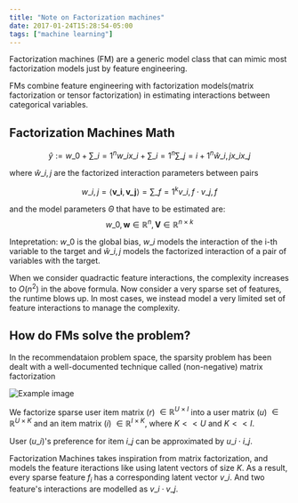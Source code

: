 ```yaml
---
title: "Note on Factorization machines"
date: 2017-01-24T15:28:54-05:00
tags: ["machine learning"]
---
```


Factorization machines (FM) are a generic model class that can mimic most factorization models just by feature engineering.

FMs combine feature engineering with factorization models(matrix factorization or tensor factorization) in estimating interactions between categorical variables.

<!-- Factorization machines (FMs) uses linear regression and matrix factorization to model sparse feature interactions but in linear time.
 -->
## Factorization Machines Math 

$$ \hat y := w\_0 + \sum\_{i= 1}^n w\_i x\_i + \sum\_{i = 1}^n \sum\_{j = i+1}^n \hat w\_{i,j} x\_i x\_j $$

where $\hat w\_{i,j}$ are the factorized interaction parameters between pairs

$$ w\_{i, j} = \langle \mathbf{v\_i}, \mathbf{v\_j}\rangle = \sum\_{f = 1}^k v\_{i,f} \cdot v\_{j,f} $$

and the model parameters $\Theta$ that have to be estimated are:
$$w\_{0}, \mathbf{w} \in \mathbb{R}^n, \mathbf{V} \in \mathbb{R}^{n \times k}$$

Intepretation: $w\_0$ is the global bias, $w\_i$ models the interaction of the i-th variable to the target and $\hat w\_{i, j}$ models the factorized interaction of a pair of variables with the target.

When we consider quadractic feature interactions, the complexity increases to $O(n^2)$ in the above formula. Now consider a very sparse set of features, the runtime blows up. In most cases, we instead model a very limited set of feature interactions to manage the complexity.

## How do FMs solve the problem?
In the recommendataion problem space, the sparsity problem has been dealt with a well-documented technique called (non-negative) matrix factorization


![Example image](/images/factorization.png)

We factorize sparse user item matrix $( r )$ $\in \mathbb{R}^{U \times I}$ into a user matrix $(u)$ $\in \mathbb{R}^{U  \times K}$ and an item matrix $(i)$ $\in \mathbb{R}^{I \times K}$, where $K << U$ and $K << I$.

User $(u\_i)$'s preference for item $i\_j$ can be approximated by $u\_i \cdot i\_j$.

Factorization Machines takes inspiration from matrix factorization, and models the feature iteractions like using latent vectors of size $K$. As a result, every sparse feature $f_i$ has a corresponding latent vector $v\_i$. And two feature's interactions are modelled as $v\_i \cdot v\_j$.
